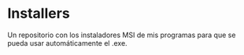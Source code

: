 # Installers
Un repositorio con los instaladores MSI de mis programas para que se pueda usar automáticamente el .exe.
